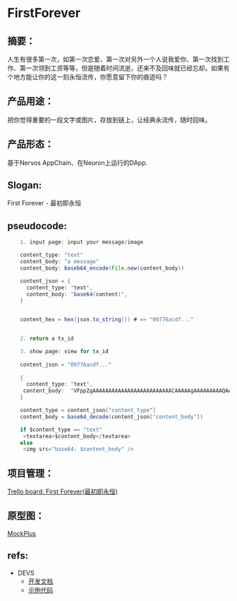# FirstForever
## 摘要：
人生有很多第一次，如第一次恋爱、第一次对另外一个人说我爱你、第一次找到工作、第一次领到工资等等，但是随着时间流逝，还来不及回味就已经忘却。如果有个地方能让你的这一刻永恒流传，你愿意留下你的痕迹吗？
## 产品用途：
把你觉得重要的一段文字或图片，存放到链上，让经典永流传，随时回味。
## 产品形态：
基于Nervos AppChain、在Neuron上运行的DApp.
## Slogan:
First Forever - 最初即永恒
## pseudocode:
```java
	1. input page: input your message/image

	content_type: "text"
	content_body: "a message"
	content_body: baseb64_encode(File.new(content_body))

  	content_json = {
  	  content_type: 'text',
  	  content_body: 'base64(content)',
	}


	content_hex = hex(json.to_string()) # => "09776acdf..."


	2. return a tx_id

	3. show page: view for tx_id
	
	content_json = "09776acdf..."
	
	{
	  content_type: 'text',
 	 content_body: 	'VFppZgAAAAAAAAAAAAAAAAAAAAAAAAACAAAAAgAAAAAAAAAQAAAAAgAAAAjIXAGAyPoncMnVDoDK21rwHro2AB9pf3AgfmiAIUlhcCJeSoAjKUNwJEdnACUSX/AmJ0kAJvJB8CgHKwAo0iPwAAEAAQABAAEAAQABAAEAAQAAfpABAAAAcIAABENEVABDU1QAAAAAAA==',
	}

	content_type = content_json["content_type"]
	content_body = base64_decode(content_json["content_body"])

	if $content_type == "text"
 	 <textarea>$content_body</textarea>
	else
 	 <img src="base64: $content_body" />
```
## 项目管理：
[Trello board: First Forever(最初即永恒)](https://trello.com/b/knv04a77/first-forever最初即永恒 "悬停显示")
## 原型图：
[MockPlus](https://free.modao.cc/app/jQl9OKzlyvPvqvxJSqYUApg3mVwy5GP#screen=s90194FB9B91529933520728 "悬停显示")
## refs:
* DEVS
    * [开发文档](https://cryptape.github.io/Nervos-AppChain-Docs/#/ "悬停显示")
    * [示例代码](https://github.com/CryptapeHackathon/Hackthon-web3-neuron-example "悬停显示")








